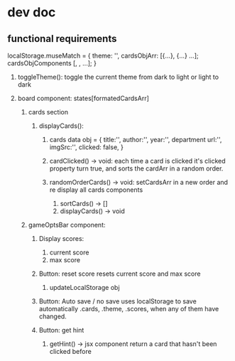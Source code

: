 # dev doc

## functional requirements

localStorage.museMatch = {
    theme: '',
    cardsObjArr: [{...}, {...} ...];
    cardsObjComponents [<jsx>, <jsx>, ...];
}

1. toggleTheme():
    toggle the current theme from dark to light or light to dark

2. board component: states[formatedCardsArr]
    1. cards section
        1. displayCards():
            1. cards data obj = {
                title:'',
                author:'',
                year:'',
                department
                url:'',
                imgSrc:'',
                clicked: false,
            }
            
            2. cardClicked() -> void:
                each time a card is clicked it's clicked property turn true, and sorts the cardArr in a random order.
            
            3. randomOrderCards() -> void:
                setCardsArr in a new order and re display all cards components
                1. sortCards() -> []
                2. displayCards() -> void      

    2. gameOptsBar component:
        1. Display scores:
            1. current score
            2. max score
        
        2. Button: reset score
            resets current score and max score
            1. updateLocalStorage obj

        3. Button: Auto save / no save
            uses localStorage to save automatically .cards, .theme, .scores, when any of them have changed.

        3. Button: get hint
            1. getHint() -> jsx component
            return a card that hasn't been clicked before


